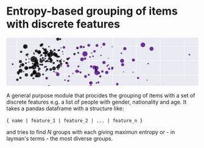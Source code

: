 # Entropy-based grouping of items with discrete features 


<p align="center">
  <img src="https://github.com/faboo8/ontology-matching/blob/master/media/0.jpg" alt="sign"/>
</p>

A general purpose module that procides the grouping of items with a set of discrete features e.g. a list of people with gender, nationality and age. It takes a pandas dataframe with a structure like: 

`{ name | feature_1 | feature_2 | ... | feature_n } `

and tries to find *N* groups with each giving maximun entropy or - in layman's terms - the most diverse groups.
